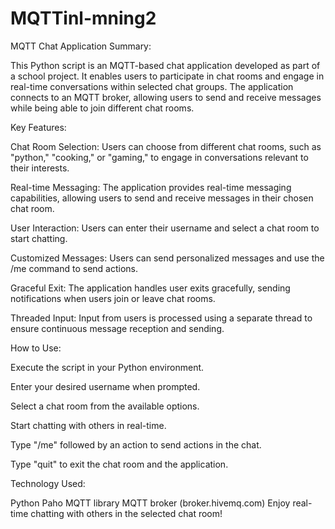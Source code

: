 # MQTTinl-mning2

MQTT Chat Application
Summary:

This Python script is an MQTT-based chat application developed as part of a school project. It enables users to participate in chat rooms and engage in real-time conversations within selected chat groups. The application connects to an MQTT broker, allowing users to send and receive messages while being able to join different chat rooms.

Key Features:

Chat Room Selection: Users can choose from different chat rooms, such as "python," "cooking," or "gaming," to engage in conversations relevant to their interests.

Real-time Messaging: The application provides real-time messaging capabilities, allowing users to send and receive messages in their chosen chat room.

User Interaction: Users can enter their username and select a chat room to start chatting.

Customized Messages: Users can send personalized messages and use the /me command to send actions.

Graceful Exit: The application handles user exits gracefully, sending notifications when users join or leave chat rooms.

Threaded Input: Input from users is processed using a separate thread to ensure continuous message reception and sending.

How to Use:

Execute the script in your Python environment.

Enter your desired username when prompted.

Select a chat room from the available options.

Start chatting with others in real-time.

Type "/me" followed by an action to send actions in the chat.

Type "quit" to exit the chat room and the application.

Technology Used:

Python
Paho MQTT library
MQTT broker (broker.hivemq.com)
Enjoy real-time chatting with others in the selected chat room!

